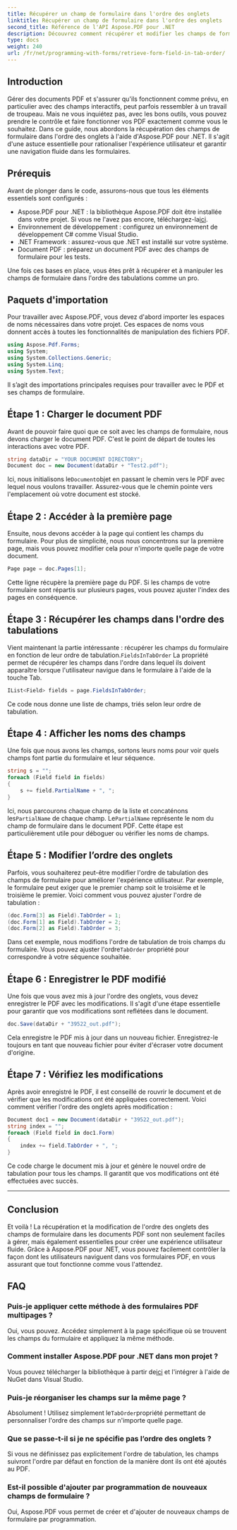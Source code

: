 ```yaml
---
title: Récupérer un champ de formulaire dans l'ordre des onglets
linktitle: Récupérer un champ de formulaire dans l'ordre des onglets
second_title: Référence de l'API Aspose.PDF pour .NET
description: Découvrez comment récupérer et modifier les champs de formulaire dans l'ordre des onglets à l'aide d'Aspose.PDF pour .NET. Guide étape par étape avec des exemples de code pour simplifier la navigation dans les formulaires PDF.
type: docs
weight: 240
url: /fr/net/programming-with-forms/retrieve-form-field-in-tab-order/
---
```

## Introduction

Gérer des documents PDF et s'assurer qu'ils fonctionnent comme prévu, en particulier avec des champs interactifs, peut parfois ressembler à un travail de troupeau. Mais ne vous inquiétez pas, avec les bons outils, vous pouvez prendre le contrôle et faire fonctionner vos PDF exactement comme vous le souhaitez. Dans ce guide, nous abordons la récupération des champs de formulaire dans l'ordre des onglets à l'aide d'Aspose.PDF pour .NET. Il s'agit d'une astuce essentielle pour rationaliser l'expérience utilisateur et garantir une navigation fluide dans les formulaires. 

## Prérequis

Avant de plonger dans le code, assurons-nous que tous les éléments essentiels sont configurés :

- Aspose.PDF pour .NET : la bibliothèque Aspose.PDF doit être installée dans votre projet. Si vous ne l'avez pas encore, téléchargez-la[ici](https://releases.aspose.com/pdf/net/).
- Environnement de développement : configurez un environnement de développement C# comme Visual Studio.
- .NET Framework : assurez-vous que .NET est installé sur votre système.
- Document PDF : préparez un document PDF avec des champs de formulaire pour les tests.
  
Une fois ces bases en place, vous êtes prêt à récupérer et à manipuler les champs de formulaire dans l'ordre des tabulations comme un pro.

## Paquets d'importation

Pour travailler avec Aspose.PDF, vous devez d'abord importer les espaces de noms nécessaires dans votre projet. Ces espaces de noms vous donnent accès à toutes les fonctionnalités de manipulation des fichiers PDF.

```csharp
using Aspose.Pdf.Forms;
using System;
using System.Collections.Generic;
using System.Linq;
using System.Text;
```

Il s’agit des importations principales requises pour travailler avec le PDF et ses champs de formulaire.

## Étape 1 : Charger le document PDF

Avant de pouvoir faire quoi que ce soit avec les champs de formulaire, nous devons charger le document PDF. C'est le point de départ de toutes les interactions avec votre PDF.

```csharp
string dataDir = "YOUR DOCUMENT DIRECTORY";
Document doc = new Document(dataDir + "Test2.pdf");
```

 Ici, nous initialisons le`Document`objet en passant le chemin vers le PDF avec lequel nous voulons travailler. Assurez-vous que le chemin pointe vers l'emplacement où votre document est stocké.

## Étape 2 : Accéder à la première page

Ensuite, nous devons accéder à la page qui contient les champs du formulaire. Pour plus de simplicité, nous nous concentrons sur la première page, mais vous pouvez modifier cela pour n'importe quelle page de votre document.

```csharp
Page page = doc.Pages[1];
```

Cette ligne récupère la première page du PDF. Si les champs de votre formulaire sont répartis sur plusieurs pages, vous pouvez ajuster l'index des pages en conséquence.

## Étape 3 : Récupérer les champs dans l'ordre des tabulations

 Vient maintenant la partie intéressante : récupérer les champs du formulaire en fonction de leur ordre de tabulation.`FieldsInTabOrder` La propriété permet de récupérer les champs dans l'ordre dans lequel ils doivent apparaître lorsque l'utilisateur navigue dans le formulaire à l'aide de la touche Tab.

```csharp
IList<Field> fields = page.FieldsInTabOrder;
```

Ce code nous donne une liste de champs, triés selon leur ordre de tabulation.

## Étape 4 : Afficher les noms des champs

Une fois que nous avons les champs, sortons leurs noms pour voir quels champs font partie du formulaire et leur séquence.

```csharp
string s = "";
foreach (Field field in fields)
{
    s += field.PartialName + ", ";
}
```

Ici, nous parcourons chaque champ de la liste et concaténons les`PartialName` de chaque champ. Le`PartialName` représente le nom du champ de formulaire dans le document PDF. Cette étape est particulièrement utile pour déboguer ou vérifier les noms de champs.

## Étape 5 : Modifier l’ordre des onglets

Parfois, vous souhaiterez peut-être modifier l'ordre de tabulation des champs de formulaire pour améliorer l'expérience utilisateur. Par exemple, le formulaire peut exiger que le premier champ soit le troisième et le troisième le premier. Voici comment vous pouvez ajuster l'ordre de tabulation :

```csharp
(doc.Form[3] as Field).TabOrder = 1;
(doc.Form[1] as Field).TabOrder = 2;
(doc.Form[2] as Field).TabOrder = 3;
```

 Dans cet exemple, nous modifions l'ordre de tabulation de trois champs du formulaire. Vous pouvez ajuster l'ordre`TabOrder` propriété pour correspondre à votre séquence souhaitée.

## Étape 6 : Enregistrer le PDF modifié

Une fois que vous avez mis à jour l'ordre des onglets, vous devez enregistrer le PDF avec les modifications. Il s'agit d'une étape essentielle pour garantir que vos modifications sont reflétées dans le document.

```csharp
doc.Save(dataDir + "39522_out.pdf");
```

Cela enregistre le PDF mis à jour dans un nouveau fichier. Enregistrez-le toujours en tant que nouveau fichier pour éviter d'écraser votre document d'origine.

## Étape 7 : Vérifiez les modifications

Après avoir enregistré le PDF, il est conseillé de rouvrir le document et de vérifier que les modifications ont été appliquées correctement. Voici comment vérifier l'ordre des onglets après modification :

```csharp
Document doc1 = new Document(dataDir + "39522_out.pdf");
string index = "";
foreach (Field field in doc1.Form)
{
    index += field.TabOrder + ", ";
}
```

Ce code charge le document mis à jour et génère le nouvel ordre de tabulation pour tous les champs. Il garantit que vos modifications ont été effectuées avec succès.

---

## Conclusion

Et voilà ! La récupération et la modification de l'ordre des onglets des champs de formulaire dans les documents PDF sont non seulement faciles à gérer, mais également essentielles pour créer une expérience utilisateur fluide. Grâce à Aspose.PDF pour .NET, vous pouvez facilement contrôler la façon dont les utilisateurs naviguent dans vos formulaires PDF, en vous assurant que tout fonctionne comme vous l'attendez.

## FAQ

### Puis-je appliquer cette méthode à des formulaires PDF multipages ?  
Oui, vous pouvez. Accédez simplement à la page spécifique où se trouvent les champs du formulaire et appliquez la même méthode.

### Comment installer Aspose.PDF pour .NET dans mon projet ?  
Vous pouvez télécharger la bibliothèque à partir de[ici](https://releases.aspose.com/pdf/net/) et l'intégrer à l'aide de NuGet dans Visual Studio.

### Puis-je réorganiser les champs sur la même page ?  
 Absolument ! Utilisez simplement le`TabOrder`propriété permettant de personnaliser l'ordre des champs sur n'importe quelle page.

### Que se passe-t-il si je ne spécifie pas l’ordre des onglets ?  
Si vous ne définissez pas explicitement l'ordre de tabulation, les champs suivront l'ordre par défaut en fonction de la manière dont ils ont été ajoutés au PDF.

### Est-il possible d'ajouter par programmation de nouveaux champs de formulaire ?  
Oui, Aspose.PDF vous permet de créer et d'ajouter de nouveaux champs de formulaire par programmation.